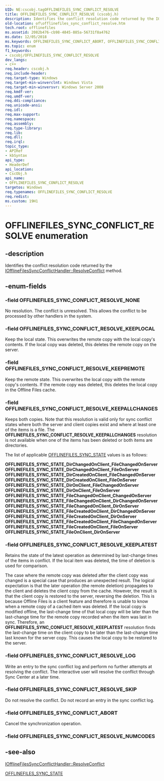 ```yaml
---
UID: NE:cscobj.tagOFFLINEFILES_SYNC_CONFLICT_RESOLVE
title: OFFLINEFILES_SYNC_CONFLICT_RESOLVE (cscobj.h)
description: Identifies the conflict resolution code returned by the IOfflineFilesSyncConflictHandler::ResolveConflict method.
old-location: of\offlinefiles_sync_conflict_resolve.htm
tech.root: offlinefiles
ms.assetid: 2082b476-cb98-4845-885a-56731f8a4762
ms.date: 12/05/2018
ms.keywords: OFFLINEFILES_SYNC_CONFLICT_ABORT, OFFLINEFILES_SYNC_CONFLICT_RESOLVE, OFFLINEFILES_SYNC_CONFLICT_RESOLVE enumeration [Offline Files], OFFLINEFILES_SYNC_CONFLICT_RESOLVE_KEEPALLCHANGES, OFFLINEFILES_SYNC_CONFLICT_RESOLVE_KEEPLATEST, OFFLINEFILES_SYNC_CONFLICT_RESOLVE_KEEPLOCAL, OFFLINEFILES_SYNC_CONFLICT_RESOLVE_KEEPREMOTE, OFFLINEFILES_SYNC_CONFLICT_RESOLVE_LOG, OFFLINEFILES_SYNC_CONFLICT_RESOLVE_NONE, OFFLINEFILES_SYNC_CONFLICT_RESOLVE_SKIP, cscobj/OFFLINEFILES_SYNC_CONFLICT_ABORT, cscobj/OFFLINEFILES_SYNC_CONFLICT_RESOLVE, cscobj/OFFLINEFILES_SYNC_CONFLICT_RESOLVE_KEEPALLCHANGES, cscobj/OFFLINEFILES_SYNC_CONFLICT_RESOLVE_KEEPLATEST, cscobj/OFFLINEFILES_SYNC_CONFLICT_RESOLVE_KEEPLOCAL, cscobj/OFFLINEFILES_SYNC_CONFLICT_RESOLVE_KEEPREMOTE, cscobj/OFFLINEFILES_SYNC_CONFLICT_RESOLVE_LOG, cscobj/OFFLINEFILES_SYNC_CONFLICT_RESOLVE_NONE, cscobj/OFFLINEFILES_SYNC_CONFLICT_RESOLVE_SKIP, of.offlinefiles_sync_conflict_resolve
ms.topic: enum
f1_keywords:
- cscobj/OFFLINEFILES_SYNC_CONFLICT_RESOLVE
dev_langs:
- c++
req.header: cscobj.h
req.include-header: 
req.target-type: Windows
req.target-min-winverclnt: Windows Vista
req.target-min-winversvr: Windows Server 2008
req.kmdf-ver: 
req.umdf-ver: 
req.ddi-compliance: 
req.unicode-ansi: 
req.idl: 
req.max-support: 
req.namespace: 
req.assembly: 
req.type-library: 
req.lib: 
req.dll: 
req.irql: 
topic_type:
- APIRef
- kbSyntax
api_type:
- HeaderDef
api_location:
- CscObj.h
api_name:
- OFFLINEFILES_SYNC_CONFLICT_RESOLVE
targetos: Windows
req.typenames: OFFLINEFILES_SYNC_CONFLICT_RESOLVE
req.redist: 
ms.custom: 19H1
---
```


# OFFLINEFILES_SYNC_CONFLICT_RESOLVE enumeration


## -description


Identifies the conflict resolution code returned by the <a href="https://docs.microsoft.com/previous-versions/windows/desktop/api/cscobj/nf-cscobj-iofflinefilessyncconflicthandler-resolveconflict">IOfflineFilesSyncConflictHandler::ResolveConflict</a> method.


## -enum-fields




### -field OFFLINEFILES_SYNC_CONFLICT_RESOLVE_NONE

No resolution.  The conflict is unresolved.  This allows the conflict to be processed by other handlers in the system.


### -field OFFLINEFILES_SYNC_CONFLICT_RESOLVE_KEEPLOCAL

Keep the local state.  This overwrites the remote copy with the local copy's contents.  If the local copy was deleted, this deletes the remote copy on the server.


### -field OFFLINEFILES_SYNC_CONFLICT_RESOLVE_KEEPREMOTE

Keep the remote state.  This overwrites the local copy with the remote copy's contents.  If the remote copy was deleted, this deletes the local copy in the Offline Files cache.


### -field OFFLINEFILES_SYNC_CONFLICT_RESOLVE_KEEPALLCHANGES

Keeps both copies.  Note that this resolution is valid only for sync conflict states where both the server and client copies exist and where at least one of the items is a file.  The <b>OFFLINEFILES_SYNC_CONFLICT_RESOLVE_KEEPALLCHANGES</b> resolution is not available when one of the items has been deleted or both items are directories.

The list of applicable <a href="https://docs.microsoft.com/windows/desktop/api/cscobj/ne-cscobj-offlinefiles_sync_state">OFFLINEFILES_SYNC_STATE</a> values is as follows:

<b>OFFLINEFILES_SYNC_STATE_DirChangedOnClient_FileChangedOnServer</b>
<b>OFFLINEFILES_SYNC_STATE_DirChangedOnClient_FileOnServer</b>
<b>OFFLINEFILES_SYNC_STATE_DirCreatedOnClient_FileChangedOnServer</b>
<b>OFFLINEFILES_SYNC_STATE_DirCreatedOnClient_FileOnServer</b>
<b>OFFLINEFILES_SYNC_STATE_DirOnClient_FileChangedOnServer</b>
<b>OFFLINEFILES_SYNC_STATE_DirOnClient_FileOnServer</b>
<b>OFFLINEFILES_SYNC_STATE_FileChangedOnClient_ChangedOnServer</b>
<b>OFFLINEFILES_SYNC_STATE_FileChangedOnClient_DirChangedOnServer</b>
<b>OFFLINEFILES_SYNC_STATE_FileChangedOnClient_DirOnServer</b>
<b>OFFLINEFILES_SYNC_STATE_FileCreatedOnClient_DirChangedOnServer</b>
<b>OFFLINEFILES_SYNC_STATE_FileCreatedOnClient_DirOnServer</b>
<b>OFFLINEFILES_SYNC_STATE_FileCreatedOnClient_FileChangedOnServer</b>
<b>OFFLINEFILES_SYNC_STATE_FileCreatedOnClient_FileOnServer</b>
<b>OFFLINEFILES_SYNC_STATE_FileOnClient_DirOnServer</b>

### -field OFFLINEFILES_SYNC_CONFLICT_RESOLVE_KEEPLATEST

Retains the state of the latest operation as determined by last-change times of the items in conflict.  If the local item was deleted, the time of deletion is used for comparison.

The case where the remote copy was deleted after the client copy was changed is a special case that produces an unexpected result.  The logical expectation is that the later operation (the remote deletion) propagates to the client and deletes the client copy from the cache.  However, the result is that the client copy is restored to the server, reversing the deletion.  This is because Offline Files is a client feature and therefore is unable to know when a remote copy of a cached item was deleted.  If the local copy is modified offline, the last-change time of that local copy will be later than the last-change time for the remote copy recorded when the item was last in sync.  Therefore, an <b>OFFLINEFILES_SYNC_CONFLICT_RESOLVE_KEEPLATEST</b> resolution finds the last-change time on the client copy to be later than the last-change time last known for the server copy.  This causes the local copy to be restored to the server.  


### -field OFFLINEFILES_SYNC_CONFLICT_RESOLVE_LOG

Write an entry to the sync conflict log and perform no further attempts at resolving the conflict.  The interactive user will resolve the conflict through Sync Center at a later time.


### -field OFFLINEFILES_SYNC_CONFLICT_RESOLVE_SKIP

Do not resolve the conflict.  Do not record an entry in the sync conflict log.


### -field OFFLINEFILES_SYNC_CONFLICT_ABORT

Cancel the synchronization operation.


### -field OFFLINEFILES_SYNC_CONFLICT_RESOLVE_NUMCODES




## -see-also




<a href="https://docs.microsoft.com/previous-versions/windows/desktop/api/cscobj/nf-cscobj-iofflinefilessyncconflicthandler-resolveconflict">IOfflineFilesSyncConflictHandler::ResolveConflict</a>



<a href="https://docs.microsoft.com/windows/desktop/api/cscobj/ne-cscobj-offlinefiles_sync_state">OFFLINEFILES_SYNC_STATE</a>
 

 

